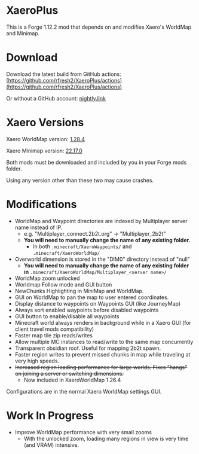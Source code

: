 # XaeroPlus

This is a Forge 1.12.2 mod that depends on and modifies Xaero's WorldMap and Minimap.

# Download

Download the latest build from GitHub actions: [https://github.com/rfresh2/XaeroPlus/actions](https://github.com/rfresh2/XaeroPlus/actions) 

Or without a GitHub account: [nightly.link](https://nightly.link/rfresh2/XaeroPlus/workflows/gradle/mainline/xaeroplus-47.zip)

# Xaero Versions

Xaero WorldMap version: [1.28.4](https://www.curseforge.com/minecraft/mc-mods/xaeros-world-map/files/4127330)

Xaero Minimap version: [22.17.0](https://www.curseforge.com/minecraft/mc-mods/xaeros-minimap/files/4181094)

Both mods must be downloaded and included by you in your Forge mods folder. 

Using any version other than these two may cause crashes. 

# Modifications

* WorldMap and Waypoint directories are indexed by Multiplayer server name instead of IP. 
  * e.g. "Multiplayer_connect.2b2t.org" -> "Multiplayer_2b2t"
  * **You will need to manually change the name of any existing folder.** 
    * In both `.minecraft/XaeroWaypoints/` and `.minecraft/XaeroWorldMap/`
* Overworld dimension is stored in the "DIM0" directory instead of "null"
  * **You will need to manually change the name of any existing folder in** `.minecraft/XaeroWorldMap/Multiplayer_<server name>/`
* WorldMap zoom unlocked
* Worldmap Follow mode and GUI button
* NewChunks Highlighting in MiniMap and WorldMap.
* GUI on WorldMap to pan the map to user entered coordinates.
* Display distance to waypoints on Waypoints GUI (like JourneyMap)
* Always sort enabled waypoints before disabled waypoints
* GUI button to enable/disable all waypoints
* Minecraft world always renders in background while in a Xaero GUI (for client travel mods compatibility)
* Faster map tile zip reads/writes
* Allow multiple MC instances to read/write to the same map concurrently
* Transparent obsidian roof. Useful for mapping 2b2t spawn.
* Faster region writes to prevent missed chunks in map while traveling at very high speeds.
* ~~Increased region loading performance for large worlds. Fixes "hangs" on joining a server or switching dimensions.~~
  * Now included in XaeroWorldMap 1.26.4

Configurations are in the normal Xaero WorldMap settings GUI.

# Work In Progress

* Improve WorldMap performance with very small zooms
  * With the unlocked zoom, loading many regions in view is very time (and VRAM) intensive.
